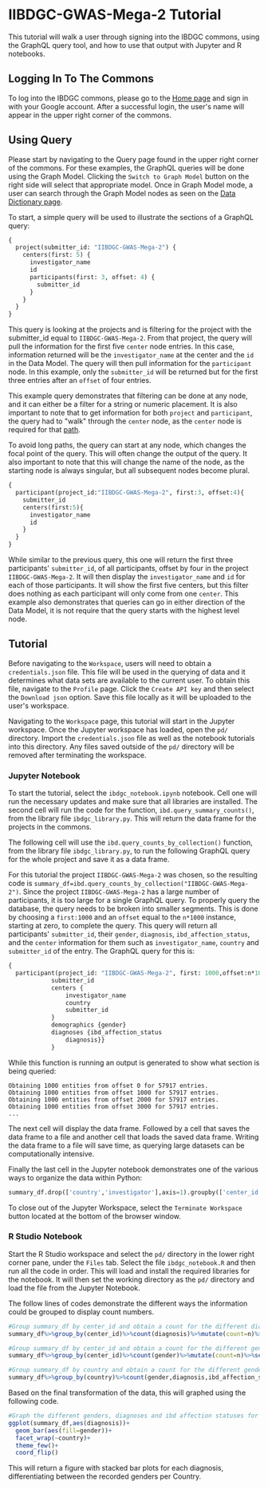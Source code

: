 # IIBDGC-GWAS-Mega-2 Tutorial

This tutorial will walk a user through signing into the IBDGC commons, using the GraphQL query tool, and how to use that output with Jupyter and R notebooks.

## Logging In To The Commons

To log into the IBDGC commons, please go to the [Home page](https://ibdgc.datacommons.io/) and sign in with your Google account. After a successful login, the user's name will appear in the upper right corner of the commons.

## Using Query

Please start by navigating to the Query page found in the upper right corner of the commons. For these examples, the GraphQL queries will be done using the Graph Model. Clicking the `Switch to Graph Model` button on the right side will select that appropriate model. Once in Graph Model mode, a user can search through the Graph Model nodes as seen on the [Data Dictionary page](https://ibdgc.datacommons.io/DD).

To start, a simple query will be used to illustrate the sections of a GraphQL query:

```GraphQL
{
  project(submitter_id: "IIBDGC-GWAS-Mega-2") {
    centers(first: 5) {
      investigator_name
      id
      participants(first: 3, offset: 4) {
        submitter_id
      }
    }
  }
}
```
This query is looking at the projects and is filtering for the project with the submitter_id equal to `IIBDGC-GWAS-Mega-2`. From that project, the query will pull the information for the first five `center` node entries. In this case, information returned will be the `investigator_name` at the center and the `id` in the Data Model. The query will then pull information for the `participant` node. In this example, only the `submitter_id` will be returned but for the first three entries after an `offset` of four entries.

This example query demonstrates that filtering can be done at any node, and it can either be a filter for a string or numeric placement. It is also important to note that to get information for both `project` and `participant`, the query had to "walk" through the `center` node, as the `center` node is required for that [path](https://ibdgc.datacommons.io/DD).

To avoid long paths, the query can start at any node, which changes the focal point of the query. This will often change the output of the query. It also important to note that this will change the name of the node, as the starting node is always singular, but all subsequent nodes become plural.

```GraphQL
{
  participant(project_id:"IIBDGC-GWAS-Mega-2", first:3, offset:4){
    submitter_id
    centers(first:5){
      investigator_name
      id
    }
  }
}
```

While similar to the previous query, this one will return the first three participants' `submitter_id`, of all participants, offset by four in the project `IIBDGC-GWAS-Mega-2`. It will then display the `investigator_name` and `id` for each of those participants. It will show the first five centers, but this filter does nothing as each participant will only come from one `center`. This example also demonstrates that queries can go in either direction of the Data Model, it is not require that the query starts with the highest level node.

## Tutorial

Before navigating to the `Workspace`, users will need to obtain a `credentials.json` file. This file will be used in the querying of data and it determines what data sets are available to the current user. To obtain this file, navigate to the `Profile` page. Click the `Create API key` and then select the `Download json` option. Save this file locally as it will be uploaded to the user's workspace.

Navigating to the `Workspace` page, this tutorial will start in the Jupyter workspace. Once the Jupyter workspace has loaded, open the `pd/` directory. Import the `credentials.json` file as well as the notebook tutorials into this directory. Any files saved outside of the `pd/` directory will be removed after terminating the workspace.

### Jupyter Notebook

To start the tutorial, select the `ibdgc_notebook.ipynb` notebook. Cell one will run the necessary updates and make sure that all libraries are installed. The second cell will run the code for the function, `ibd.query_summary_counts()`, from the library file `ibdgc_library.py`. This will return the data frame for the projects in the commons.

The following cell will use the `ibd.query_counts_by_collection()` function, from the library file `ibdgc_library.py`, to run the following GraphQL query for the whole project and save it as a data frame.

For this tutorial the project `IIBDGC-GWAS-Mega-2` was chosen, so the resulting code is `summary_df=ibd.query_counts_by_collection("IIBDGC-GWAS-Mega-2")`. Since the project `IIBDGC-GWAS-Mega-2` has a large number of participants, it is too large for a single GraphQL query. To properly query the database, the query needs to be broken into smaller segments. This is done by choosing a `first:1000` and an `offset` equal to the `n*1000` instance, starting at zero, to complete the query. This query will return all participants' `submitter_id`, their `gender`, `diagnosis`, `ibd_affection_status`, and the `center` information for them such as `investigator_name`, `country` and `submitter_id` of the entry. The GraphQL query for this is:

```GraphQL
{
  participant(project_id: "IIBDGC-GWAS-Mega-2", first: 1000,offset:n*1000) {
            submitter_id
            centers {
                investigator_name
                country
                submitter_id
            }
            demographics {gender}
            diagnoses {ibd_affection_status
                diagnosis}}
            }
```

While this function is running an output is generated to show what section is being queried:

```
Obtaining 1000 entities from offset 0 for 57917 entries.
Obtaining 1000 entities from offset 1000 for 57917 entries.
Obtaining 1000 entities from offset 2000 for 57917 entries.
Obtaining 1000 entities from offset 3000 for 57917 entries.
...
```

The next cell will display the data frame. Followed by a cell that saves the data frame to a file and another cell that loads the saved data frame. Writing the data frame to a file will save time, as querying large datasets can be computationally intensive.

Finally the last cell in the Jupyter notebook demonstrates one of the various ways to organize the data within Python:

```Python
summary_df.drop(['country','investigator'],axis=1).groupby(['center_id','gender','diagnosis','ibd_affection_status']).count()
```

To close out of the Jupyter Workspace, select the `Terminate Workspace` button located at the bottom of the browser window.

### R Studio Notebook

Start the R Studio workspace and select the `pd/` directory in the lower right corner pane, under the `Files` tab. Select the file `ibdgc_notebook.R` and then run all the code in order. This will load and install the required libraries for the notebook. It will then set the working directory as the `pd/` directory and load the file from the Jupyter Notebook.

The follow lines of codes demonstrate the different ways the information could be grouped to display count numbers.

```R
#Group summary_df by center_id and obtain a count for the different diagnoses
summary_df%>%group_by(center_id)%>%count(diagnosis)%>%mutate(count=n)%>%select(-n)

#Group summary_df by center_id and obtain a count for the different genders
summary_df%>%group_by(center_id)%>%count(gender)%>%mutate(count=n)%>%select(-n)

#Group summary_df by country and obtain a count for the different genders, diagnoses and ibd affection statuses
summary_df%>%group_by(country)%>%count(gender,diagnosis,ibd_affection_status)%>%mutate(count=n)%>%select(-n)
```

Based on the final transformation of the data, this will graphed using the following code.

```R
#Graph the different genders, diagnoses and ibd affection statuses for each Country
ggplot(summary_df,aes(diagnosis))+
  geom_bar(aes(fill=gender))+
  facet_wrap(~country)+
  theme_few()+
  coord_flip()
```

This will return a figure with stacked bar plots for each diagnosis, differentiating between the recorded genders per Country.
